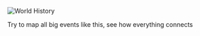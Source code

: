 ![World History](1688440056224.604818876.png)

Try to map all big events like this, see how everything connects